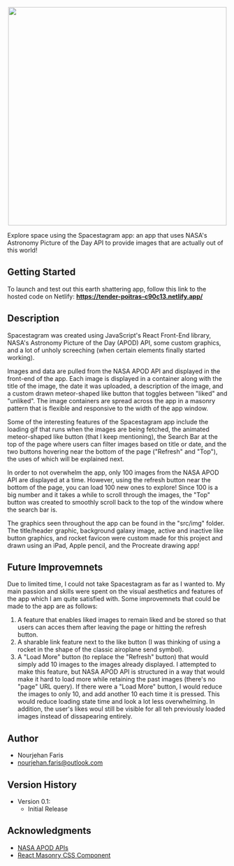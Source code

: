<p align = center>
   <img src="https://user-images.githubusercontent.com/71287903/150240842-a75c7bd9-60e3-41f8-bc25-50f8953991bb.png" width="500">
<p>
Explore space using the Spacestagram app: an app that uses NASA's Astronomy Picture of the Day API to provide images that are actually out of this world!

## Getting Started

To launch and test out this earth shattering app, follow this link to the hosted code on Netlify: **https://tender-poitras-c90c13.netlify.app/**

## Description

Spacestagram was created using JavaScript's React Front-End library, NASA's Astronomy Picture of the Day (APOD) API, some custom graphics, and a lot of unholy screeching (when certain elements finally started working). 

Images and data are pulled from the NASA APOD API and displayed in the front-end of the app. Each image is displayed in a container along with the title of the image, the date it was uploaded, a description of the image, and a custom drawn meteor-shaped like button that toggles between "liked" and "unliked". The image containers are spread across the app in a masonry pattern that is flexible and responsive to the width of the app window. 

Some of the interesting features of the Spacestagram app include the loading gif that runs when the images are being fetched, the animated meteor-shaped like button (that I keep mentioning), the Search Bar at the top of the page where users can filter images based on title or date, and the two buttons hovering near the bottom of the page ("Refresh" and "Top"), the uses of which will be explained next.

In order to not overwhelm the app, only 100 images from the NASA APOD API are displayed at a time. However, using the refresh button near the bottom of the page, you can load 100 new ones to explore! Since 100 is a big number and it takes a while to scroll through the images, the "Top" button was created to smoothly scroll back to the top of the window where the search bar is. 

The graphics seen throughout the app can be found in the "src/img" folder. The title/header graphic, background galaxy image, active and inactive like button graphics, and rocket favicon were custom made for this project and drawn using an iPad, Apple pencil, and the Procreate drawing app! 

## Future Improvemnets

Due to limited time, I could not take Spacestagram as far as I wanted to. My main passion and skills were spent on the visual aesthetics and features of the app which I am quite satisfied with. Some improvemnets that could be made to the app are as follows:

1. A feature that enables liked images to remain liked and be stored so that users can acces them after leaving the page or hitting the refresh button. 
2. A sharable link feature next to the like button (I was thinking of using a rocket in the shape of the classic airoplane send symbol).
3. A "Load More" button (to replace the "Refresh" button) that would simply add 10 images to the images already displayed. I attempted to make this feature, but NASA APOD API is structured in a way that would make it hard to load more while retaining the past images (there's no "page" URL query). If there were a "Load More" button, I would reduce the images to only 10, and add another 10 each time it is pressed. This would reduce loading state time and look a lot less overwhelming. In addition, the user's likes woul still be visible for all teh previously loaded images instead of dissapearing entirely. 

## Author

* Nourjehan Faris
* nourjehan.faris@outlook.com

## Version History

* Version 0.1:
    * Initial Release

## Acknowledgments

* [NASA APOD APIs](https://api.nasa.gov/#apod)
* [React Masonry CSS Component](https://www.npmjs.com/package/react-masonry-css/v/1.0.14)
